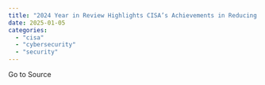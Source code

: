 ```yaml
---
title: "2024 Year in Review Highlights CISA’s Achievements in Reducing Risk and Building Resilience in Cybersecurity and Critical Infrastructure Security"
date: 2025-01-05
categories: 
  - "cisa"
  - "cybersecurity"
  - "security"
---
```


Go to Source
